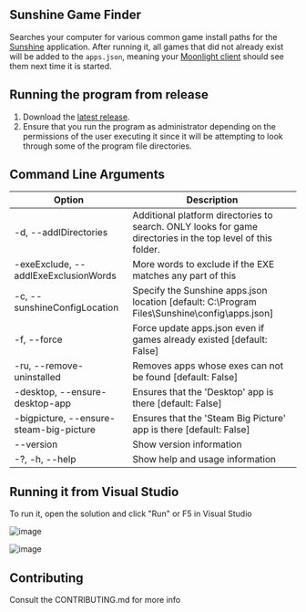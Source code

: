 ## Sunshine Game Finder
Searches your computer for various common game install paths for the [Sunshine](https://github.com/LizardByte/Sunshine) application. After running it, all games that did not already exist will be added to the `apps.json`, meaning your [Moonlight client](https://github.com/moonlight-stream/moonlight-qt) should see them next time it is started.

## Running the program from release
1. Download the [latest release](https://github.com/JMTK/SunshineGameFinder/releases). 
2. Ensure that you run the program as administrator depending on the permissions of the user executing it since it will be attempting to look through some of the program file directories.

## Command Line Arguments
| Option                                    | Description                                                                                               |
|-------------------------------------------|-----------------------------------------------------------------------------------------------------------|
| -d, --addlDirectories <addlDirectories>   | Additional platform directories to search. ONLY looks for game directories in the top level of this folder. |
| -exeExclude, --addlExeExclusionWords      | More words to exclude if the EXE matches any part of this <addlExeExclusionWords>                         |
| -c, --sunshineConfigLocation <sunshineConfigLocation> | Specify the Sunshine apps.json location [default: C:\Program Files\Sunshine\config\apps.json] |
| -f, --force                               | Force update apps.json even if games already existed [default: False]                                     |
| -ru, --remove-uninstalled                 | Removes apps whose exes can not be found [default: False]                                                 |
| -desktop, --ensure-desktop-app            | Ensures that the 'Desktop' app is there [default: False]                                                  |
| -bigpicture, --ensure-steam-big-picture    | Ensures that the 'Steam Big Picture' app is there [default: False]                                        |
| --version                                 | Show version information                                                                                   |
| -?, -h, --help                            | Show help and usage information                                                                            |

## Running it from Visual Studio
To run it, open the solution and click "Run" or F5 in Visual Studio

![image](https://user-images.githubusercontent.com/877114/227733782-922c06f1-12b9-44bc-bbf4-0bd012559440.png)

![image](https://user-images.githubusercontent.com/877114/227733789-6068f7ff-7c7e-40c2-b461-ae82d2c708c3.png)

## Contributing
Consult the CONTRIBUTING.md for more info
